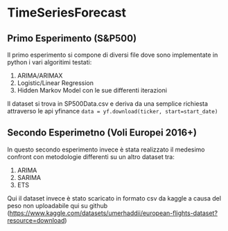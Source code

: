 # TimeSeriesForecast


## Primo Esperimento (S&P500)
Il primo esperimento si compone di diversi file dove sono implementate in python i vari algoritimi testati: 
1. ARIMA/ARIMAX
2. Logistic/Linear Regression
3. Hidden Markov Model con le sue differenti iterazioni

Il dataset si trova in SP500Data.csv e deriva da una semplice richiesta attraverso le api yfinance `data = yf.download(ticker, start=start_date)`

## Secondo Esperimetno (Voli Europei 2016+)
In questo secondo esperimento invece è stata realizzato il medesimo confront con metodologie differenti su un altro dataset tra:
1. ARIMA
2. SARIMA
3. ETS

Qui il dataset invece è stato scaricato in formato csv da kaggle a causa del peso non uploadabile qui su github (https://www.kaggle.com/datasets/umerhaddii/european-flights-dataset?resource=download)
